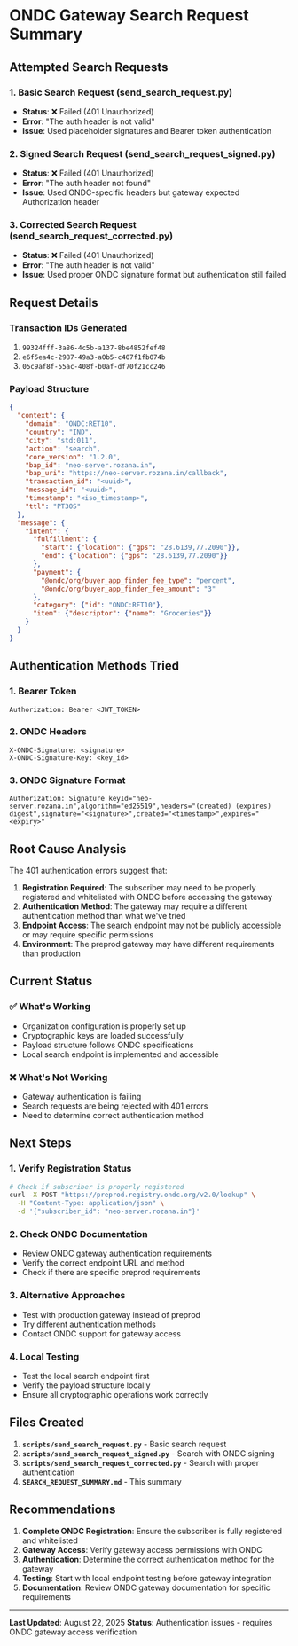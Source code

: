 # ONDC Gateway Search Request Summary

## Attempted Search Requests

### 1. Basic Search Request (send_search_request.py)
- **Status**: ❌ Failed (401 Unauthorized)
- **Error**: "The auth header is not valid"
- **Issue**: Used placeholder signatures and Bearer token authentication

### 2. Signed Search Request (send_search_request_signed.py)
- **Status**: ❌ Failed (401 Unauthorized)
- **Error**: "The auth header not found"
- **Issue**: Used ONDC-specific headers but gateway expected Authorization header

### 3. Corrected Search Request (send_search_request_corrected.py)
- **Status**: ❌ Failed (401 Unauthorized)
- **Error**: "The auth header is not valid"
- **Issue**: Used proper ONDC signature format but authentication still failed

## Request Details

### Transaction IDs Generated
1. `99324fff-3a86-4c5b-a137-8be4852fef48`
2. `e6f5ea4c-2987-49a3-a0b5-c407f1fb074b`
3. `05c9af8f-55ac-408f-b0af-df70f21cc246`

### Payload Structure
```json
{
  "context": {
    "domain": "ONDC:RET10",
    "country": "IND",
    "city": "std:011",
    "action": "search",
    "core_version": "1.2.0",
    "bap_id": "neo-server.rozana.in",
    "bap_uri": "https://neo-server.rozana.in/callback",
    "transaction_id": "<uuid>",
    "message_id": "<uuid>",
    "timestamp": "<iso_timestamp>",
    "ttl": "PT30S"
  },
  "message": {
    "intent": {
      "fulfillment": {
        "start": {"location": {"gps": "28.6139,77.2090"}},
        "end": {"location": {"gps": "28.6139,77.2090"}}
      },
      "payment": {
        "@ondc/org/buyer_app_finder_fee_type": "percent",
        "@ondc/org/buyer_app_finder_fee_amount": "3"
      },
      "category": {"id": "ONDC:RET10"},
      "item": {"descriptor": {"name": "Groceries"}}
    }
  }
}
```

## Authentication Methods Tried

### 1. Bearer Token
```http
Authorization: Bearer <JWT_TOKEN>
```

### 2. ONDC Headers
```http
X-ONDC-Signature: <signature>
X-ONDC-Signature-Key: <key_id>
```

### 3. ONDC Signature Format
```http
Authorization: Signature keyId="neo-server.rozana.in",algorithm="ed25519",headers="(created) (expires) digest",signature="<signature>",created="<timestamp>",expires="<expiry>"
```

## Root Cause Analysis

The 401 authentication errors suggest that:

1. **Registration Required**: The subscriber may need to be properly registered and whitelisted with ONDC before accessing the gateway
2. **Authentication Method**: The gateway may require a different authentication method than what we've tried
3. **Endpoint Access**: The search endpoint may not be publicly accessible or may require specific permissions
4. **Environment**: The preprod gateway may have different requirements than production

## Current Status

### ✅ What's Working
- Organization configuration is properly set up
- Cryptographic keys are loaded successfully
- Payload structure follows ONDC specifications
- Local search endpoint is implemented and accessible

### ❌ What's Not Working
- Gateway authentication is failing
- Search requests are being rejected with 401 errors
- Need to determine correct authentication method

## Next Steps

### 1. Verify Registration Status
```bash
# Check if subscriber is properly registered
curl -X POST "https://preprod.registry.ondc.org/v2.0/lookup" \
  -H "Content-Type: application/json" \
  -d '{"subscriber_id": "neo-server.rozana.in"}'
```

### 2. Check ONDC Documentation
- Review ONDC gateway authentication requirements
- Verify the correct endpoint URL and method
- Check if there are specific preprod requirements

### 3. Alternative Approaches
- Test with production gateway instead of preprod
- Try different authentication methods
- Contact ONDC support for gateway access

### 4. Local Testing
- Test the local search endpoint first
- Verify the payload structure locally
- Ensure all cryptographic operations work correctly

## Files Created

1. **`scripts/send_search_request.py`** - Basic search request
2. **`scripts/send_search_request_signed.py`** - Search with ONDC signing
3. **`scripts/send_search_request_corrected.py`** - Search with proper authentication
4. **`SEARCH_REQUEST_SUMMARY.md`** - This summary

## Recommendations

1. **Complete ONDC Registration**: Ensure the subscriber is fully registered and whitelisted
2. **Gateway Access**: Verify gateway access permissions with ONDC
3. **Authentication**: Determine the correct authentication method for the gateway
4. **Testing**: Start with local endpoint testing before gateway integration
5. **Documentation**: Review ONDC gateway documentation for specific requirements

---

**Last Updated**: August 22, 2025
**Status**: Authentication issues - requires ONDC gateway access verification 